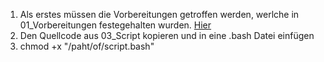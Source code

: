 1. Als erstes müssen die Vorbereitungen getroffen werden, werlche in 01_Vorbereitungen festegehalten wurden. [Hier](/Silvan_Frutiger/01_Vorbereitungen)
2. Den Quellcode aus 03_Script kopieren und in eine .bash Datei einfügen
3. chmod +x "/paht/of/script.bash"